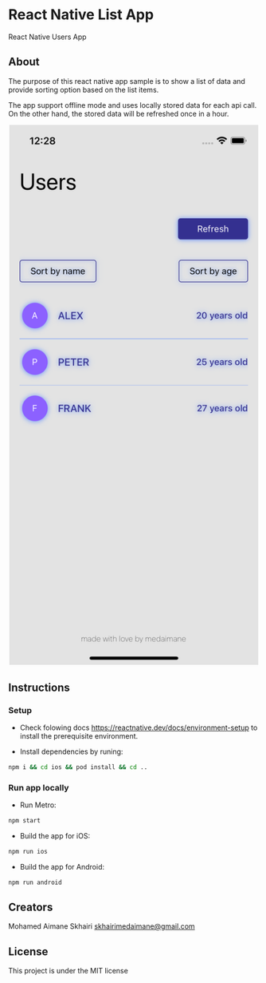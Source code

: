 # React Native List App

React Native Users App

## About

The purpose of this react native app sample is to show a list of data and provide sorting option based on the list items.

The app support offline mode and uses locally stored data for each api call. On the other hand, the stored data will be refreshed once in a hour.


<div align="center">
  <img src="./screenshots/Simulator%20Screen%20Shot%20-%20iPhone%2012%20-%202021-09-27%20at%2000.28.41.png" width="500" />
</div>


## Instructions

### Setup

- Check folowing docs https://reactnative.dev/docs/environment-setup to install the prerequisite environment.

- Install dependencies by runing:

```bash
npm i && cd ios && pod install && cd ..
```

### Run app locally

- Run Metro:
```bash
npm start
```

- Build the app for iOS:

```bash
npm run ios
```


- Build the app for Android:

```bash
npm run android
```

## Creators

Mohamed Aimane Skhairi
skhairimedaimane@gmail.com

## License

This project is under the MIT license
